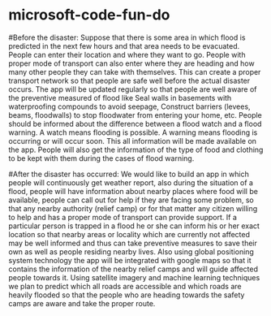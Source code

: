 # microsoft-code-fun-do

#Before the disaster: Suppose that there is some area in which flood is predicted in the next few hours and that area needs to be evacuated. People can enter their location and where they want to go. People with proper mode of transport can also enter where they are heading and how many other people they can take with themselves. This can create a proper transport network so that people are safe well before the actual disaster occurs. The app will be updated regularly so that people are well aware of the preventive measured of flood like  Seal walls in basements with waterproofing compounds to avoid seepage, Construct barriers (levees, beams, floodwalls) to stop floodwater from entering your home, etc. People should be informed about the difference between a flood watch and a flood warning. A watch means flooding is possible. A warning means flooding is occurring or will occur soon. This all information will be made available on the app. People will also get the information of the type of food and clothing to be kept with them during the cases of flood warning.

#After the disaster has occurred: We would like to build an app in which people will continuously get weather report, also during the situation of a flood, people will have information about nearby places where food will be available, people can call out for help if they are facing some problem, so that any nearby authority (relief camp) or for that matter any citizen willing to help and has a proper mode of transport can provide support. If a particular person is trapped in a flood he or she can inform his or her exact location so that nearby areas or locality which are currently not affected may be well informed and thus can take preventive measures to save their own as well as people residing nearby lives. Also using global positioning system technology the app will be integrated with google maps so that it contains the information of the nearby relief camps and will guide affected people towards it.
Using satellite imagery and machine learning techniques we plan to predict which all roads are accessible and which roads are heavily flooded so that the people who are heading towards the safety camps are aware and take the proper route. 



